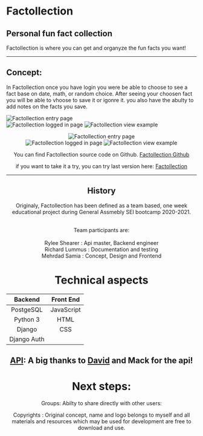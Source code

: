 # Factollection
## Personal fun fact collection

Factollection is where you can get and organyze the fun facts you want!

---

## Concept: 
In Factollection once you have login you were be able to choose to see a fact base on date, math, or random choice. After seeing your choosen fact you will be able to vhoose to save it or igonre it. you also have the abulty to add notes on the facts you save.


![Factollection entry page](https://imgur.com/T4jS9iH.png)  
![Factollection logged in page](https://imgur.com/vgeDJPA.png)
![Factollection view example](https://i.imgur.com/kOt9otf.png)  
<center>

![Factollection entry page](https://imgur.com/T4jS9iH.png)  
![Factollection logged in page](https://imgur.com/vgeDJPA.png)
![Factollection view example](https://i.imgur.com/kOt9otf.png)  
<center>

You can find Factollection source code on Github.
[Factollection Github](https://github.com/SamiaMehrdad/Factollection.git)

if you want to take it a try, you can try last version here: [Factollection](https://factollection.herokuapp.com/)

---
## History

Originaly, Factollection has been defined as a team based, one week educational project during General Assmebly SEI bootcamp 2020-2021. <br><br>

Team participants are: <br><br>
Rylee Shearer : Api master, Backend engineer<br>
Richard Lummus : Documentation and testing<br>
Mehrdad Samia : Concept, Design and Frontend<br>


# Technical aspects 

|   Backend   |  Front End  |
|:-----------:|:-----------:|
| PostgeSQL   | JavaScript  |
| Python 3    | HTML        |
| Django      | CSS         |
| Django Auth |             |


## [API](http://numbersapi.com/#42): A big thanks to [David](http://david-hu.com/2012/03/05/announcing-numbers-api.html) and Mack for the api!


# Next steps:
Groups:
Abilty to share directly with other users:

Copyrights :
Original concept, name and logo belongs to myself and all materials and resources which may be used for development are free to download and use.
</center>
